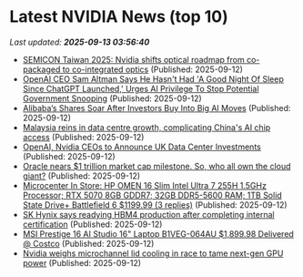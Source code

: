 # Latest NVIDIA News (top 10)
_Last updated: **2025-09-13 03:56:40**_

- [SEMICON Taiwan 2025: Nvidia shifts optical roadmap from co-packaged to co-integrated optics](https://www.digitimes.com/news/a20250912VL204/optics-design-performance-accelerated-computing-cpo.html) (Published: 2025-09-12)
- [OpenAI CEO Sam Altman Says He Hasn't Had 'A Good Night Of Sleep Since ChatGPT Launched,' Urges AI Privilege To Stop Potential Government Snooping](https://finance.yahoo.com/news/openai-ceo-sam-altman-says-033107353.html) (Published: 2025-09-12)
- [Alibaba’s Shares Soar After Investors Buy Into Big AI Moves](https://www.livemint.com/companies/news/alibabas-shares-soar-after-investors-buy-into-big-ai-moves-11757646624491.html) (Published: 2025-09-12)
- [Malaysia reins in data centre growth, complicating China's AI chip access](https://economictimes.indiatimes.com/tech/artificial-intelligence/malaysia-reins-in-data-centre-growth-complicating-chinas-ai-chip-access/articleshow/123841816.cms) (Published: 2025-09-12)
- [OpenAI, Nvidia CEOs to Announce UK Data Center Investments](https://finance.yahoo.com/news/openai-nvidia-ceos-announce-uk-024155303.html) (Published: 2025-09-12)
- [Oracle nears $1 trillion market cap milestone. So, who all own the cloud giant?](https://economictimes.indiatimes.com/markets/stocks/news/oracle-nears-1-trillion-market-cap-milestone-so-who-all-own-the-cloud-giant/articleshow/123841546.cms) (Published: 2025-09-12)
- [Microcenter In Store: HP OMEN 16 Slim Intel Ultra 7 255H 1.5GHz Processor; RTX 5070 8GB GDDR7; 32GB DDR5-5600 RAM; 1TB Solid State Drive+ Battlefield 6 $1199.99 (3 replies)](https://slickdeals.net/f/18600130-microcenter-in-store-hp-omen-16-slim-intel-ultra-7-255h-1-5ghz-processor-rtx-5070-8gb-gddr7-32gb-ddr5-5600-ram-1tb-solid-state-drive-battlefield-6-1199-99) (Published: 2025-09-12)
- [SK Hynix says readying HBM4 production after completing internal certification](https://finance.yahoo.com/news/sk-hynix-says-readying-hbm4-021256279.html) (Published: 2025-09-12)
- [MSI Prestige 16 AI Studio 16" Laptop B1VEG-064AU $1,899.98 Delivered @ Costco](https://www.ozbargain.com.au/node/923800) (Published: 2025-09-12)
- [Nvidia weighs microchannel lid cooling in race to tame next-gen GPU power](https://www.digitimes.com/news/a20250912PD215/nvidia-rubin-cooling-design.html) (Published: 2025-09-12)
